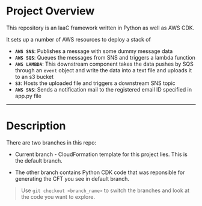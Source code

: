 # Project Overview
This repository is an IaaC framework written in Python as well as AWS CDK.

It sets up a number of AWS resources to deploy a stack of
- **`AWS SNS`**: Publishes a message with some dummy message data
- **`AWS SQS`**: Queues the messages from SNS and triggers a lambda function
- **`AWS LAMBDA`**: This downstream component takes the data pushes by SQS through an `event` object and write the data into a text file and uploads it to an s3 bucket
- **`S3`**: Hosts the uploaded file and triggers a downstream SNS topic 
- **`AWS SNS`**: Sends a notification mail to the registered email ID specified in app.py file

---
# Description
There are two branches in this repo: 
- Current branch - CloudFormation template for this project lies. This is the default branch.

- The other branch contains Python CDK code that was reponsible for generating the CFT you see in default branch.

> Use `git checkout <branch_name>` to switch the branches and look at the code you want to explore.